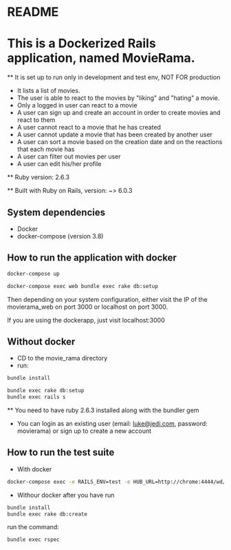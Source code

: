 # README

# This is a Dockerized Rails application, named MovieRama.
** It is set up to run only in development and test env, NOT FOR production

- It lists a list of movies.
- The user is able to react to the movies by "liking" and "hating" a movie.
- Only a logged in user can react to a movie
- A user can sign up and create an account in order to create movies and react to them
- A user cannot react to a movie that he has created
- A user cannot update a movie that has been created by another user
- A user can sort a movie based on the creation date and on the reactions that each movie has
- A user can filter out movies per user
- A user can edit his/her profile

** Ruby version: 2.6.3

** Built with Ruby on Rails, version: ~> 6.0.3

## System dependencies
  - Docker
  - docker-compose (version 3.8)

## How to run the application with docker
```bash
docker-compose up

docker-compose exec web bundle exec rake db:setup
```
Then depending on your system configuration,
either visit the IP of the movierama_web on port 3000
or localhost on port 3000.

If you are using the dockerapp, just visit localhost:3000

## Without docker
- CD to the movie_rama directory
- run:
```bash
bundle install
```

```bash
bundle exec rake db:setup
bundle exec rails s
```

** You need to have ruby 2.6.3 installed along with the bundler gem

* You can login as an existing user (email: luke@jedi.com, password: movierama) or sign up to create a new account


## How to run the test suite
- With docker
```bash
docker-compose exec -e RAILS_ENV=test -e HUB_URL=http://chrome:4444/wd/hub web bundle exec rspec
```
- Withour docker
after you have run
```bash
bundle install
bundle exec rake db:create
```

run the command:
```bash
bundle exec rspec
```


